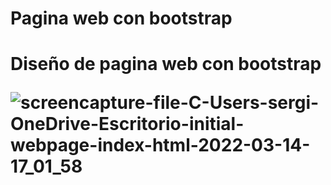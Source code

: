 <h1>Pagina web con bootstrap<h1/>
  
Diseño de pagina web con bootstrap


![screencapture-file-C-Users-sergi-OneDrive-Escritorio-initial-webpage-index-html-2022-03-14-17_01_58](https://user-images.githubusercontent.com/52295350/158268903-ed268c21-1481-4842-b113-2ab6cd980d3d.png)
